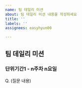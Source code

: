 ```yaml
---
name: 팀 데일리 미션
about: 팀 데일리 미션 내용을 작성하세요
title: ''
labels: ''
assignees: easyhyun00

---
```


## 팀 데일리 미션
### 단위기간1 - n주차 n요일

Q. (질문 내용)
